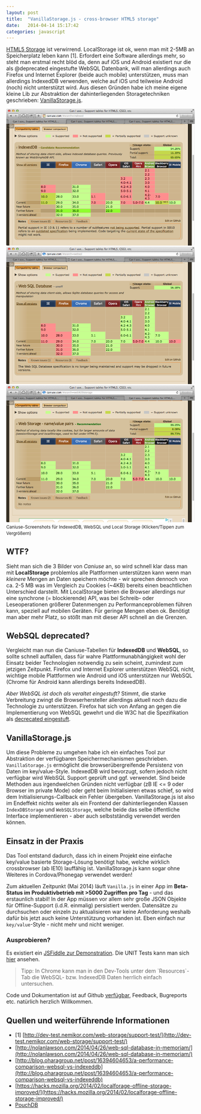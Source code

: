 ```yaml
---
layout: post
title:  "VanillaStorage.js - cross-browser HTML5 storage"
date:   2014-04-14 15:17:42
categories: javascript
---
```


[HTML5 Storage](http://www.html5rocks.com/en/features/storage) ist verwirrend.
LocalStorage ist ok, wenn man mit 2-5MB an Speicherplatz leben kann [1]. Erfordert eine Software allerdings mehr, so steht man erstmal recht blöd da, denn auf iOS und Android existiert nur die als @deprecated eingestufte WebSQL Datenbank, will man allerdings auch Firefox und Internet Explorer
(beide auch mobile) unterstützen, muss man allerdings IndexedDB verwenden, welche auf iOS und teilweise Android (noch) nicht unterstützt wird. Aus diesen Gründen habe ich meine eigene kleine Lib zur Abstraktion der dahinterliegenden Storagetechniken geschrieben: <a href="https://github.com/mwager/VanillaStorage" target="_blank" >VanillaStorage.js</a>.


<div class="fancy-images-in-grid pure-g">
    <div class="pure-u-1-3">
        <a href="/images/vanilla/caniuse-idb.png" class="fancybox" rel="caniuse-images" title="IndexedDB">
            <img src="/images/vanilla/caniuse-idb.png">
        </a>
    </div>
    <div class="pure-u-1-3">
         <a href="/images/vanilla/caniuse-websql.png" class="fancybox" rel="caniuse-images" title="WebSQL">
            <img src="/images/vanilla/caniuse-websql.png">
        </a>
    </div>
    <div class="pure-u-1-3">
         <a href="/images/vanilla/caniuse-local-storage.png" class="fancybox" rel="caniuse-images" title="LocalStorage">
            <img src="/images/vanilla/caniuse-local-storage.png">
        </a>
    </div>
</div>
<small>Caniuse-Screenshots für IndexedDB, WebSQL und Local Storage (Klicken/Tippen zum Vergrößern)</small>


## WTF? ##

Sieht man sich die 3 Bilder von _Caniuse_ an, so wird schnell klar dass man mit __LocalStorage__ problemlos alle Plattformen unterstützen kann wenn man _kleinere_ Mengen an Daten speichern möchte - wir sprechen dennoch von ca. 2-5 MB was im Vergleich zu Cookies (~4KB) bereits einen beachtlichen Unterschied darstellt. Mit LocalStorage bieten die Browser allerdings nur eine synchrone (= blockierende) API, was bei Schreib- oder Leseoperationen größerer Datenmengen zu Performanceproblemen führen kann, speziell auf mobilen Geräten. Für geringe Mengen eben ok. Benötigt man aber mehr Platz, so stößt man mit dieser API schnell an die Grenzen.


## WebSQL deprecated? ##

Vergleicht man nun die Caniuse-Tabellen für __IndexedDB__ und __WebSQL__, so sollte schnell auffallen, dass für wahre Plattformunabhängigkeit wohl der Einsatz beider Technologien notwendig zu sein scheint, zumindest zum jetzigen Zeitpunkt. Firefox und Internet Explorer unterstützen WebSQL nicht, wichtige mobile Plattformen wie Android und iOS unterstützen nur WebSQL (Chrome für Android kann allerdings bereits IndexedDB).

_Aber WebSQL ist doch als veraltet eingestuft?_ Stimmt, die starke Verbreitung zwingt die Browserhersteller allerdings aktuell noch dazu die Technologie zu unterstützen. Firefox hat sich von Anfang an gegen die Implementierung von WebSQL gewehrt und die W3C hat die Spezifikation als [decrecated eingestuft](http://www.w3.org/TR/webdatabase/).


## VanillaStorage.js ##

Um diese Probleme zu umgehen habe ich ein einfaches Tool zur Abstraktion der verfügbaren Speichermechanismen geschrieben. `VanillaStorage.js` ermöglicht die browserübergreifende Persistenz von Daten im key/value-Style. IndexedDB wird bevorzugt, sofern jedoch nicht verfügbar wird WebSQL Support geprüft und ggf. verwendet. Sind beide Methoden aus irgendwelchen Gründen nicht verfügbar (zB IE <= 9 oder Browser im private Mode) oder geht beim Initialisieren etwas schief, so wird dem Initialisierungs-Callback ein Fehler übergeben. VanillaStorage.js ist also im Endeffekt nichts weiter als ein Frontend der dahinterliegenden Klassen `IndexDBStorage` und `WebSQLStorage`, welche beide das selbe öffentliche Interface implementieren - aber auch selbstständig verwendet werden können.


## Einsatz in der Praxis ##

Das Tool entstand dadurch, dass ich in einem Projekt eine einfache key/value basierte Storage-Lösung benötigt habe, welche wirklich crossbrowser (ab IE10) lauffähig ist. VanillaStorage.js kann sogar ohne Weiteres in Cordova/Phonegap verwendet werden!

Zum aktuellen Zeitpunkt (Mai 2014) läuft `Vanilla.js` in einer App im __Beta-Status im Produktivbetrieb mit >5000 Zugriffen pro Tag__ - und das erstaunlich stabil! In der App müssen vor allem sehr große JSON Objekte für Offline-Support (i.d.R. einmalig) persistiert werden. Datensätze zu durchsuchen oder einzeln zu aktualisieren war keine Anforderung weshalb dafür bis jetzt auch keine Unterstützung vorhanden ist. Eben einfach nur `key/value`-Style - nicht mehr und nicht weniger.


### Ausprobieren? ###

Es existiert ein [JSFiddle zur Demonstration](http://jsfiddle.net/G8h2V/10/). Die UNIT Tests kann man sich <a href="http://mwager.github.io/VanillaStorage/test/">hier</a> ansehen.

<blockquote>
Tipp: In Chrome kann man in den Dev-Tools unter dem `Resources`-Tab die WebSQL- bzw. IndexedDB Daten herrlich einfach untersuchen.
</blockquote>

Code und Dokumentation ist auf Github [verfügbar](https://github.com/mwager/VanillaStorage), Feedback, Bugreports etc. natürlich herzlich Willkommen.


## Quellen und weiterführende Informationen ##

* [1] [http://dev-test.nemikor.com/web-storage/support-test/](http://dev-test.nemikor.com/web-storage/support-test/)
* [http://nolanlawson.com/2014/04/26/web-sql-database-in-memoriam/](http://nolanlawson.com/2014/04/26/web-sql-database-in-memoriam/)
* [http://blog.oharagroup.net/post/16394604653/a-performance-comparison-websql-vs-indexeddb](http://blog.oharagroup.net/post/16394604653/a-performance-comparison-websql-vs-indexeddb)
* [https://hacks.mozilla.org/2014/02/localforage-offline-storage-improved/](https://hacks.mozilla.org/2014/02/localforage-offline-storage-improved/)
* [PouchDB](http://pouchdb.com/)
